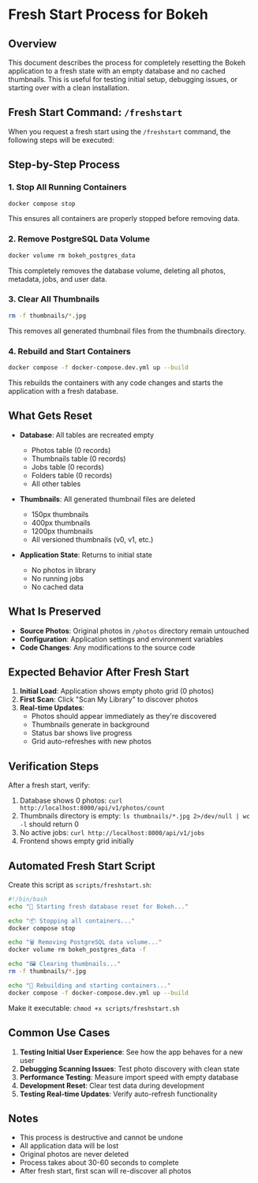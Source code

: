 # Fresh Start Process for Bokeh

## Overview
This document describes the process for completely resetting the Bokeh application to a fresh state with an empty database and no cached thumbnails. This is useful for testing initial setup, debugging issues, or starting over with a clean installation.

## Fresh Start Command: `/freshstart`

When you request a fresh start using the `/freshstart` command, the following steps will be executed:

## Step-by-Step Process

### 1. Stop All Running Containers
```bash
docker compose stop
```
This ensures all containers are properly stopped before removing data.

### 2. Remove PostgreSQL Data Volume
```bash
docker volume rm bokeh_postgres_data
```
This completely removes the database volume, deleting all photos, metadata, jobs, and user data.

### 3. Clear All Thumbnails
```bash
rm -f thumbnails/*.jpg
```
This removes all generated thumbnail files from the thumbnails directory.

### 4. Rebuild and Start Containers
```bash
docker compose -f docker-compose.dev.yml up --build
```
This rebuilds the containers with any code changes and starts the application with a fresh database.

## What Gets Reset

- **Database**: All tables are recreated empty
  - Photos table (0 records)
  - Thumbnails table (0 records)
  - Jobs table (0 records)
  - Folders table (0 records)
  - All other tables

- **Thumbnails**: All generated thumbnail files are deleted
  - 150px thumbnails
  - 400px thumbnails  
  - 1200px thumbnails
  - All versioned thumbnails (v0, v1, etc.)

- **Application State**: Returns to initial state
  - No photos in library
  - No running jobs
  - No cached data

## What Is Preserved

- **Source Photos**: Original photos in `/photos` directory remain untouched
- **Configuration**: Application settings and environment variables
- **Code Changes**: Any modifications to the source code

## Expected Behavior After Fresh Start

1. **Initial Load**: Application shows empty photo grid (0 photos)
2. **First Scan**: Click "Scan My Library" to discover photos
3. **Real-time Updates**: 
   - Photos should appear immediately as they're discovered
   - Thumbnails generate in background
   - Status bar shows live progress
   - Grid auto-refreshes with new photos

## Verification Steps

After a fresh start, verify:
1. Database shows 0 photos: `curl http://localhost:8000/api/v1/photos/count`
2. Thumbnails directory is empty: `ls thumbnails/*.jpg 2>/dev/null | wc -l` should return 0
3. No active jobs: `curl http://localhost:8000/api/v1/jobs`
4. Frontend shows empty grid initially

## Automated Fresh Start Script

Create this script as `scripts/freshstart.sh`:

```bash
#!/bin/bash
echo "🔄 Starting fresh database reset for Bokeh..."

echo "📦 Stopping all containers..."
docker compose stop

echo "🗑️ Removing PostgreSQL data volume..."
docker volume rm bokeh_postgres_data -f

echo "🖼️ Clearing thumbnails..."
rm -f thumbnails/*.jpg

echo "🚀 Rebuilding and starting containers..."
docker compose -f docker-compose.dev.yml up --build
```

Make it executable: `chmod +x scripts/freshstart.sh`

## Common Use Cases

1. **Testing Initial User Experience**: See how the app behaves for a new user
2. **Debugging Scanning Issues**: Test photo discovery with clean state
3. **Performance Testing**: Measure import speed with empty database
4. **Development Reset**: Clear test data during development
5. **Testing Real-time Updates**: Verify auto-refresh functionality

## Notes

- This process is destructive and cannot be undone
- All application data will be lost
- Original photos are never deleted
- Process takes about 30-60 seconds to complete
- After fresh start, first scan will re-discover all photos